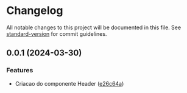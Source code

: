 # Changelog

All notable changes to this project will be documented in this file. See [standard-version](https://github.com/conventional-changelog/standard-version) for commit guidelines.

## 0.0.1 (2024-03-30)


### Features

* Criacao do componente Header ([e26c64a](https://github.com/rappidriver/RDComponents/commit/e26c64a7096045488e3e8f9d8aac8e8554df814a))
